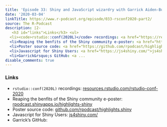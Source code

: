 ```yaml
---
title: 'Episode 33: Shiny and JavaScript wizardry with Garrick Aiden-Buie'
date: '2020-03-04'
linkTitle: https://www.r-podcast.org/episode/033-rsconf2020-part2/
source: The R-Podcast
description: |2-
   <h3 id="links">Links</h3> <ul>
  <li><code>rstudio::conf(2020L)</code> recordings: <a href="https://resources.rstudio.com/rstudio-conf-2020">resources.rstudio.com/rstudio-conf-2020</a></li>
  <li>Reaping the benfits of the Shiny community e-poster: <a href="https://rpodcast.shinyapps.io/highlights-shiny">rpodcast.shinyapps.io/highlights-shiny</a></li>
  <li>Poster source code: <a href="https://github.com/rpodcast/highlights.shiny">github.com/rpodcast/highlights.shiny</a></li>
  <li>Javascript for Shiny Users: <a href="https://js4shiny.com/">js4shiny.com/</a></li>
  <li>Garrick&rsquo;s GitHub: <a ...
disable_comments: true
---
```

 <h3 id="links">Links</h3> <ul>
<li><code>rstudio::conf(2020L)</code> recordings: <a href="https://resources.rstudio.com/rstudio-conf-2020">resources.rstudio.com/rstudio-conf-2020</a></li>
<li>Reaping the benfits of the Shiny community e-poster: <a href="https://rpodcast.shinyapps.io/highlights-shiny">rpodcast.shinyapps.io/highlights-shiny</a></li>
<li>Poster source code: <a href="https://github.com/rpodcast/highlights.shiny">github.com/rpodcast/highlights.shiny</a></li>
<li>Javascript for Shiny Users: <a href="https://js4shiny.com/">js4shiny.com/</a></li>
<li>Garrick&rsquo;s GitHub: <a ...